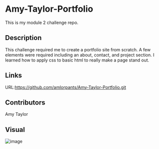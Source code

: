 # Amy-Taylor-Portfolio

This is my module 2 challenge repo.

## Description

This challenge required me to create a portfolio site from scratch. A few elements were required including an about, contact, and project section. I learned how to apply css to basic html to really make a page stand out.

## Links

URL:https://github.com/amlorpants/Amy-Taylor-Portfolio.git

## Contributors

Amy Taylor

## Visual
![image](https://github.com/amlorpants/Amy-Taylor-Portfolio/assets/87711695/64febaba-1b9f-4c38-8a91-148c9286cb59)
